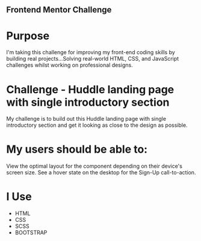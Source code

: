 ## Frontend Mentor Challenge

# Purpose

I'm taking this challenge for improving my front-end coding skills by building real projects...Solving real-world HTML, CSS, and JavaScript challenges whilst working on professional designs.

# Challenge - Huddle landing page with single introductory section

My challenge is to build out this Huddle landing page with single introductory section and get it looking as close to the design as possible.

# My users should be able to:

View the optimal layout for the component depending on their device's screen size. See a hover state on the desktop for the Sign-Up call-to-action.

# I Use

- HTML
- CSS
- SCSS
- BOOTSTRAP
